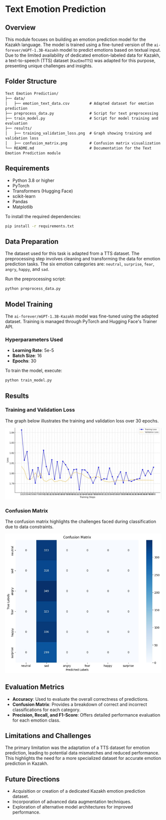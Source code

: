 
# Text Emotion Prediction

## Overview
This module focuses on building an emotion prediction model for the Kazakh language. The model is trained using a fine-tuned version of the `ai-forever/mGPT-1.3B-Kazakh` model to predict emotions based on textual input. Due to the limited availability of dedicated emotion-labeled data for Kazakh, a text-to-speech (TTS) dataset (`KazEmoTTS`) was adapted for this purpose, presenting unique challenges and insights.

## Folder Structure
```
Text Emotion Prediction/
├── data/
│   ├── emotion_text_data.csv         # Adapted dataset for emotion prediction
├── preprocess_data.py                # Script for text preprocessing
├── train_model.py                    # Script for model training and evaluation
├── results/
│   ├── training_validation_loss.png  # Graph showing training and validation loss
│   ├── confusion_matrix.png          # Confusion matrix visualization
└── README.md                         # Documentation for the Text Emotion Prediction module
```

## Requirements
- Python 3.8 or higher
- PyTorch
- Transformers (Hugging Face)
- scikit-learn
- Pandas
- Matplotlib

To install the required dependencies:
```bash
pip install -r requirements.txt
```

## Data Preparation
The dataset used for this task is adapted from a TTS dataset. The preprocessing step involves cleaning and transforming the data for emotion prediction tasks. The six emotion categories are: `neutral`, `surprise`, `fear`, `angry`, `happy`, and `sad`.

Run the preprocessing script:
```bash
python preprocess_data.py
```

## Model Training
The `ai-forever/mGPT-1.3B-Kazakh` model was fine-tuned using the adapted dataset. Training is managed through PyTorch and Hugging Face's Trainer API.

### Hyperparameters Used
- **Learning Rate**: 5e-5
- **Batch Size**: 16
- **Epochs**: 30

To train the model, execute:
```bash
python train_model.py
```

## Results
### Training and Validation Loss
The graph below illustrates the training and validation loss over 30 epochs.

![Training and Validation Loss](results/loss.jpg)

### Confusion Matrix
The confusion matrix highlights the challenges faced during classification due to data constraints.

![Confusion Matrix](results/conf_table.jpg)

## Evaluation Metrics
- **Accuracy**: Used to evaluate the overall correctness of predictions.
- **Confusion Matrix**: Provides a breakdown of correct and incorrect classifications for each category.
- **Precision, Recall, and F1-Score**: Offers detailed performance evaluation for each emotion class.

## Limitations and Challenges
The primary limitation was the adaptation of a TTS dataset for emotion prediction, leading to potential data mismatches and reduced performance. This highlights the need for a more specialized dataset for accurate emotion prediction in Kazakh.

## Future Directions
- Acquisition or creation of a dedicated Kazakh emotion prediction dataset.
- Incorporation of advanced data augmentation techniques.
- Exploration of alternative model architectures for improved performance.

